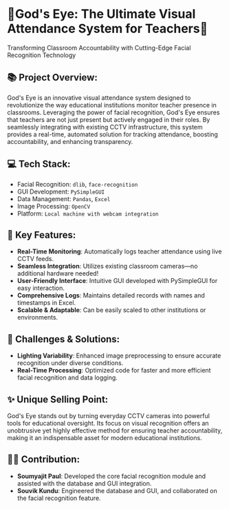 # 🌟God's Eye: The Ultimate Visual Attendance System for Teachers🌟
Transforming Classroom Accountability with Cutting-Edge Facial Recognition Technology

## 📚 Project Overview:
God's Eye is an innovative visual attendance system designed to revolutionize the way educational institutions monitor teacher presence in classrooms. Leveraging the power of facial recognition, God's Eye ensures that teachers are not just present but actively engaged in their roles. By seamlessly integrating with existing CCTV infrastructure, this system provides a real-time, automated solution for tracking attendance, boosting accountability, and enhancing transparency.

## 💻 Tech Stack:

* Facial Recognition: `dlib`, `face-recognition`
* GUI Development: `PySimpleGUI`
* Data Management: `Pandas`, `Excel`
* Image Processing: `OpenCV`
* Platform: `Local machine with webcam integration`

## 🚀 Key Features:

* **Real-Time Monitoring**: Automatically logs teacher attendance using live CCTV feeds.
* **Seamless Integration**: Utilizes existing classroom cameras—no additional hardware needed!
* **User-Friendly Interface**: Intuitive GUI developed with PySimpleGUI for easy interaction.
* **Comprehensive Logs**: Maintains detailed records with names and timestamps in Excel.
* **Scalable & Adaptable**: Can be easily scaled to other institutions or environments.

## 🔧 Challenges & Solutions:

* **Lighting Variability**: Enhanced image preprocessing to ensure accurate recognition under diverse conditions.
* **Real-Time Processing**: Optimized code for faster and more efficient facial recognition and data logging.

## ✨ Unique Selling Point: 
God's Eye stands out by turning everyday CCTV cameras into powerful tools for educational oversight. Its focus on visual recognition offers an unobtrusive yet highly effective method for ensuring teacher accountability, making it an indispensable asset for modern educational institutions.

## 👨‍💻 Contribution:

* **Soumyajit Paul**: Developed the core facial recognition module and assisted with the database and GUI integration.
* **Souvik Kundu**: Engineered the database and GUI, and collaborated on the facial recognition feature.
